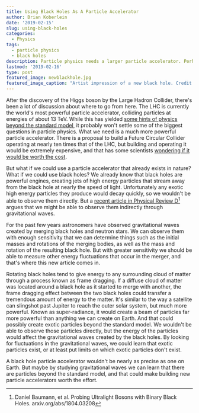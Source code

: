 ```yaml
---
title: Using Black Holes As A Particle Accelerator
author: Brian Koberlein
date: '2019-02-15'
slug: using-black-holes
categories:
  - Physics
tags:
  - particle physics
  - black holes
description: Particle physics needs a larger particle accelerator. Perhaps even one using black holes.
lastmod: '2019-02-16'
type: post
featured_image: newblackhole.jpg
featured_image_caption: "Artist impression of a new black hole. Credit: NASA/CXC/M.Weiss"
---
```


After  the discovery of the Higgs boson by the Large Hadron Collider, there's been a lot of discussion about where to go from here. The LHC is currently the world's most powerful particle accelerator, colliding particles at energies of about 13 TeV. While this has yielded [some hints of physics beyond the standard model](https://www.forbes.com/sites/startswithabang/2018/09/08/ask-ethan-does-the-measurement-of-the-muons-magnetic-moment-break-the-standard-model/#6a76bf0d19e3), it probably won't settle some of the biggest questions in particle physics. What we need is a much more powerful particle accelerator. There is a proposal to build a Future Circular Collider operating at nearly ten times that of the LHC, but building and operating it would be extremely expensive, and that has some scientists [wondering if it would be worth the cost](http://backreaction.blogspot.com/2019/02/maybe-im-crazy.html).

But what if we could use a particle accelerator that already exists in nature? What if we could use black holes? We already know that black holes are powerful engines, creating jets of high energy particles that stream away from the black hole at nearly the speed of light. Unfortunately any exotic high energy particles they produce would decay quickly, so we wouldn't be able to observe them directly. But a [recent article in Physical Review D](https://arxiv.org/abs/1804.03208)[^1] argues that we might be able to observe them indirectly through gravitational waves.

For the past few years astronomers have observed gravitational waves created by merging black holes and neutron stars. We can observe them with enough sensitivity that we can determine things such as the initial masses and rotations of the merging bodies, as well as the mass and rotation of the resulting black hole. But with greater sensitivity we should be able to measure other energy fluctuations that occur in the merger, and that's where this new article comes in.

Rotating black holes tend to give energy to any surrounding cloud of matter through a process known as frame dragging. If a diffuse cloud of matter was located around a black hole as it started to merge with another, the frame dragging effect between the two black holes could transfer a tremendous amount of energy to the matter. It's similar to the way a satellite can slingshot past Jupiter to reach the outer solar system, but much more powerful. Known as super-radiance, it would create a beam of particles far more powerful than anything we can create on Earth. And that could possibly create exotic particles beyond the standard model. We wouldn't be able to observe those particles directly, but the energy of the particles would affect the gravitational waves created by the black holes. By looking for fluctuations in the gravitational waves, we could learn that exotic particles exist, or at least put limits on which exotic particles don't exist.

A black hole particle accelerator wouldn't be nearly as precise as one on Earth. But maybe by studying gravitational waves we can learn that there are particles beyond the standard model, and that could make building new particle accelerators worth the effort.

[^1]:Daniel Baumann, et al. Probing Ultralight Bosons with Binary Black Holes. arxiv.org/abs/1804.03208